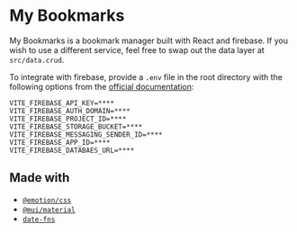 # My Bookmarks

My Bookmarks is a bookmark manager built with React and firebase. If you wish to use a different service, feel free to swap out the data layer at `src/data.crud`.

To integrate with firebase, provide a `.env` file in the root directory with the following options from the [official documentation](https://firebase.google.com/docs/web/setup#add-sdks-initialize):
```env
VITE_FIREBASE_API_KEY=****
VITE_FIREBASE_AUTH_DOMAIN=****
VITE_FIREBASE_PROJECT_ID=****
VITE_FIREBASE_STORAGE_BUCKET=****
VITE_FIREBASE_MESSAGING_SENDER_ID=****
VITE_FIREBASE_APP_ID=****
VITE_FIREBASE_DATABAES_URL=****
```

## Made with
 - [`@emotion/css`](https://emotion.sh/docs/introduction)
 - [`@mui/material`](https://mui.com)
 - [`date-fns`](https://date-fns.org)
